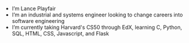 - I’m Lance Playfair
- I’m an industrial and systems engineer looking to change careers into software engineering
- I’m currently taking Harvard's CS50 through EdX, learning C, Python, SQL, HTML, CSS, Javascript, and Flask

<!---
lanceplayfair2978/lanceplayfair2978 is a ✨ special ✨ repository because its `README.md` (this file) appears on your GitHub profile.
You can click the Preview link to take a look at your changes.
--->

